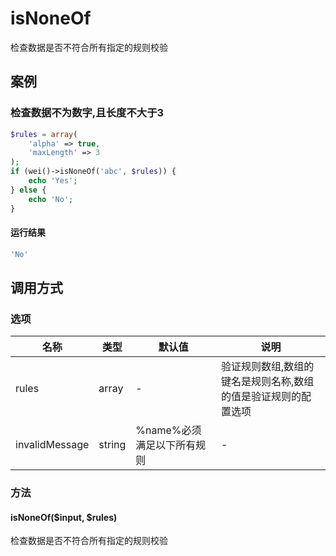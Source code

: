 isNoneOf
========

检查数据是否不符合所有指定的规则校验

案例
----

### 检查数据不为数字,且长度不大于3
```php
$rules = array(
    'alpha' => true,
    'maxLength' => 3
);
if (wei()->isNoneOf('abc', $rules)) {
    echo 'Yes';
} else {
    echo 'No';
}
```

#### 运行结果
```php
'No'
```

调用方式
--------

### 选项

| 名称                | 类型    | 默认值                             | 说明                                                           |
|---------------------|---------|------------------------------------|----------------------------------------------------------------|
| rules               | array   | -                                  | 验证规则数组,数组的键名是规则名称,数组的值是验证规则的配置选项 |
| invalidMessage      | string  | %name%必须满足以下所有规则         | -                                                              |

### 方法

####  isNoneOf($input, $rules)
检查数据是否不符合所有指定的规则校验
